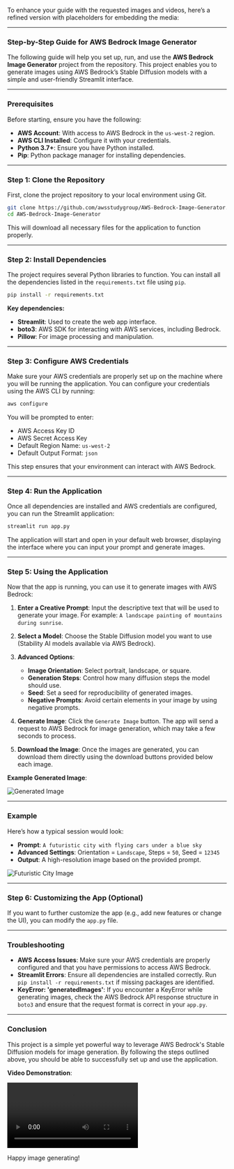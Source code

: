 To enhance your guide with the requested images and videos, here’s a refined version with placeholders for embedding the media:

---

### Step-by-Step Guide for AWS Bedrock Image Generator

The following guide will help you set up, run, and use the **AWS Bedrock Image Generator** project from the repository. This project enables you to generate images using AWS Bedrock’s Stable Diffusion models with a simple and user-friendly Streamlit interface.

---

### Prerequisites

Before starting, ensure you have the following:

- **AWS Account**: With access to AWS Bedrock in the `us-west-2` region.
- **AWS CLI Installed**: Configure it with your credentials.
- **Python 3.7+**: Ensure you have Python installed.
- **Pip**: Python package manager for installing dependencies.

---

### Step 1: Clone the Repository

First, clone the project repository to your local environment using Git.

```bash
git clone https://github.com/awsstudygroup/AWS-Bedrock-Image-Generator.git
cd AWS-Bedrock-Image-Generator
```

This will download all necessary files for the application to function properly.

---

### Step 2: Install Dependencies

The project requires several Python libraries to function. You can install all the dependencies listed in the `requirements.txt` file using `pip`.

```bash
pip install -r requirements.txt
```

**Key dependencies:**

- **Streamlit**: Used to create the web app interface.
- **boto3**: AWS SDK for interacting with AWS services, including Bedrock.
- **Pillow**: For image processing and manipulation.

---

### Step 3: Configure AWS Credentials

Make sure your AWS credentials are properly set up on the machine where you will be running the application. You can configure your credentials using the AWS CLI by running:

```bash
aws configure
```

You will be prompted to enter:

- AWS Access Key ID
- AWS Secret Access Key
- Default Region Name: `us-west-2`
- Default Output Format: `json`

This step ensures that your environment can interact with AWS Bedrock.

---

### Step 4: Run the Application

Once all dependencies are installed and AWS credentials are configured, you can run the Streamlit application:

```bash
streamlit run app.py
```

The application will start and open in your default web browser, displaying the interface where you can input your prompt and generate images.

---

### Step 5: Using the Application

Now that the app is running, you can use it to generate images with AWS Bedrock:

1. **Enter a Creative Prompt**: Input the descriptive text that will be used to generate your image. For example: `A landscape painting of mountains during sunrise`.
   
2. **Select a Model**: Choose the Stable Diffusion model you want to use (Stability AI models available via AWS Bedrock).
   
3. **Advanced Options**:
    - **Image Orientation**: Select portrait, landscape, or square.
    - **Generation Steps**: Control how many diffusion steps the model should use.
    - **Seed**: Set a seed for reproducibility of generated images.
    - **Negative Prompts**: Avoid certain elements in your image by using negative prompts.

4. **Generate Image**: Click the `Generate Image` button. The app will send a request to AWS Bedrock for image generation, which may take a few seconds to process.

5. **Download the Image**: Once the images are generated, you can download them directly using the download buttons provided below each image.

**Example Generated Image**:

![Generated Image](C:/Users/Hoang%20Kha/Downloads/New%20folder%20(3)/images/generated_image_1.png)

---

### Example

Here’s how a typical session would look:

- **Prompt**: `A futuristic city with flying cars under a blue sky`
- **Advanced Settings**: Orientation = `Landscape`, Steps = `50`, Seed = `12345`
- **Output**: A high-resolution image based on the provided prompt.

![Futuristic City Image](/images/generated_image_2.png)

---

### Step 6: Customizing the App (Optional)

If you want to further customize the app (e.g., add new features or change the UI), you can modify the `app.py` file.

---

### Troubleshooting

- **AWS Access Issues**: Make sure your AWS credentials are properly configured and that you have permissions to access AWS Bedrock.
- **Streamlit Errors**: Ensure all dependencies are installed correctly. Run `pip install -r requirements.txt` if missing packages are identified.
- **KeyError: 'generatedImages'**: If you encounter a KeyError while generating images, check the AWS Bedrock API response structure in `boto3` and ensure that the request format is correct in your `app.py`.

---

### Conclusion

This project is a simple yet powerful way to leverage AWS Bedrock's Stable Diffusion models for image generation. By following the steps outlined above, you should be able to successfully set up and use the application.

**Video Demonstration**:

![AWS Bedrock Demo Video](/videos//bedrock-generative-images.mp4)

Happy image generating!

